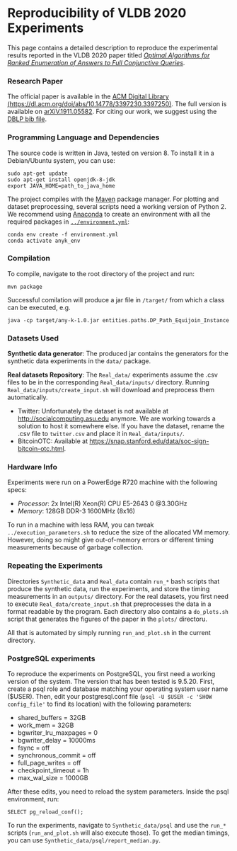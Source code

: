# Reproducibility of VLDB 2020 Experiments

This page contains a detailed description to reproduce the experimental results reported 
in the VLDB 2020 paper titled 
[*Optimal Algorithms for Ranked Enumeration of Answers to Full Conjunctive Queries*](https://dl.acm.org/doi/abs/10.14778/3397230.3397250).



### Research Paper
The official paper is available in the 
[ACM Digital Library (https://dl.acm.org/doi/abs/10.14778/3397230.3397250)](https://dl.acm.org/doi/abs/10.14778/3397230.3397250). 
The full version is available on [arXiV.1911.05582](https://arxiv.org/abs/1911.05582). 
For citing our work, we suggest using the [DBLP bib file](https://dblp.uni-trier.de/rec/bibtex/journals/pvldb/TziavelisAGRY20).



### Programming Language and Dependencies
The source code is written in Java, tested on version 8. To install it in a Debian/Ubuntu system, you can use:
```
sudo apt-get update
sudo apt-get install openjdk-8-jdk
export JAVA_HOME=path_to_java_home
```
The project compiles with the [Maven](https://maven.apache.org/index.html) package manager.
For plotting and dataset preprocessing, several scripts need a working version of Python 2. We recommend using [Anaconda](https://docs.anaconda.com/anaconda/install/) to create an environment with all the required packages in [`../environment.yml`](https://github.com/northeastern-datalab/any-k-code/tree/master/Experiments/environment.yml):
```
conda env create -f environment.yml
conda activate anyk_env
```



### Compilation
To compile, navigate to the root directory of the project and run:
```
mvn package
```
Successful comilation will produce a jar file in `/target/` from which a class can be executed, e.g.
```
java -cp target/any-k-1.0.jar entities.paths.DP_Path_Equijoin_Instance
```



### Datasets Used
**Synthetic data generator**: 
The produced jar contains the generators for the synthetic data experiments in the `data/` package. 

**Real datasets Repository**: 
The `Real_data/` experiments assume the .csv files to be in the corresponding `Real_data/inputs/` directory. Running `Real_data/inputs/create_input.sh` will download and preprocess them automatically.
* Twitter: Unfortunately the dataset is not available at http://socialcomputing.asu.edu anymore. We are working towards a solution to host it somewhere else. If you have the dataset, rename the .csv file to `twitter.csv` and place it in `Real_data/inputs/`.
* BitcoinOTC: Available at https://snap.stanford.edu/data/soc-sign-bitcoin-otc.html.



### Hardware Info   
Experiments were run on a PowerEdge R720 machine with the following specs:
- *Processor*: 2x Intel(R) Xeon(R) CPU E5-2643 0 @3.30GHz
- *Memory*: 128GB DDR-3 1600MHz (8x16) 

To run in a machine with less RAM, you can tweak `../execution_parameters.sh` to reduce the size of the allocated VM memory. However, doing so might give out-of-memory errors or different timing measurements because of garbage collection.



### Repeating the Experiments
Directories `Synthetic_data` and `Real_data` contain `run_*` bash scripts that produce the synthetic data, run the experiments, and store the timing measurements in an `outputs/` directory. For the real datasets, you first need to execute `Real_data/create_input.sh` that preprocesses the data in a format readable by the program. Each directory also contains a `do_plots.sh` script that generates the figures of the paper in the `plots/` directoru.

All that is automated by simply running `run_and_plot.sh` in the current directory.



### PostgreSQL experiments
To reproduce the experiments on PostgreSQL, you first need a working version of the system. The version that has been tested is 9.5.20.
First, create a psql role and database matching your operating system user name ($USER).
Then, edit your postgresql.conf file (`psql -U $USER -c 'SHOW config_file'` to find its location) with the following parameters:

* shared_buffers = 32GB
* work_mem = 32GB
* bgwriter_lru_maxpages = 0
* bgwriter_delay = 10000ms
* fsync = off
* synchronous_commit = off
* full_page_writes = off
* checkpoint_timeout = 1h
* max_wal_size = 1000GB

After these edits, you need to reload the system parameters. Inside the psql environment, run:
```
SELECT pg_reload_conf();
```

To run the experiments, navigate to `Synthetic_data/psql` and use the `run_*` scripts (`run_and_plot.sh` will also execute those). To get the median timings, you can use `Synthetic_data/psql/report_median.py`.


